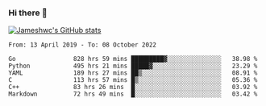 ### Hi there 👋

[![Jameshwc's GitHub stats](https://github-readme-stats.vercel.app/api?username=jameshwc)](https://github.com/anuraghazra/github-readme-stats)

<!--START_SECTION:waka-->

```text
From: 13 April 2019 - To: 08 October 2022

Go                828 hrs 59 mins █████████▓░░░░░░░░░░░░░░░   38.98 %
Python            495 hrs 21 mins █████▓░░░░░░░░░░░░░░░░░░░   23.29 %
YAML              189 hrs 27 mins ██▒░░░░░░░░░░░░░░░░░░░░░░   08.91 %
C                 113 hrs 57 mins █▒░░░░░░░░░░░░░░░░░░░░░░░   05.36 %
C++               83 hrs 26 mins  █░░░░░░░░░░░░░░░░░░░░░░░░   03.92 %
Markdown          72 hrs 49 mins  █░░░░░░░░░░░░░░░░░░░░░░░░   03.42 %
```

<!--END_SECTION:waka-->